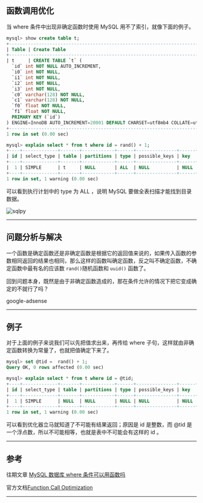 ## 函数调用优化
当 where 条件中出现非确定函数时使用 MySQL 用不了索引，就像下面的例子。
```sql
mysql> show create table t;                                                                      
+--------------------------------------------------------------------------------------------------------+
| Table | Create Table                                                                                                                                                                                                                                                                                                                                                      |
+--------------------------------------------------------------------------------------------------------+
| t     | CREATE TABLE `t` (
  `id` int NOT NULL AUTO_INCREMENT,
  `i0` int NOT NULL,
  `i1` int NOT NULL,
  `i2` int NOT NULL,
  `i3` int NOT NULL,
  `c0` varchar(128) NOT NULL,
  `c1` varchar(128) NOT NULL,
  `f0` float NOT NULL,
  `f1` float NOT NULL,
  PRIMARY KEY (`id`)
) ENGINE=InnoDB AUTO_INCREMENT=20001 DEFAULT CHARSET=utf8mb4 COLLATE=utf8mb4_0900_ai_ci |
+--------------------------------------------------------------------------------------------------------+
1 row in set (0.00 sec)

mysql> explain select * from t where id = rand() + 1;
+----+-------------+-------+------------+------+---------------+------+---------+------+-------+----------+-------------+
| id | select_type | table | partitions | type | possible_keys | key  | key_len | ref  | rows  | filtered | Extra       |
+----+-------------+-------+------------+------+---------------+------+---------+------+-------+----------+-------------+
|  1 | SIMPLE      | t     | NULL       | ALL  | NULL          | NULL | NULL    | NULL | 19966 |    10.00 | Using where |
+----+-------------+-------+------------+------+---------------+------+---------+------+-------+----------+-------------+
1 row in set, 1 warning (0.00 sec)
```
可以看到执行计划中的 type 为 ALL ，说明 MySQL 要做全表扫描才能找到目录数据。

![sqlpy](static/2020-22/sqlpy-0610-a.jpg)

---

## 问题分析与解决
一个函数是确定函数还是非确定函数是根据它的返回值来说的，如果传入函数的参数相同返回的结果也相同，那么这样的函数叫确定函数，反之叫不确定函数，不确定函数中最有名的应该数 `rand()`随机函数和 `uuid()` 函数了。 

回到问题本身，既然是由于非确定函数造成的，那在条件允许的情况下把它变成确定的不就行了吗？

google-adsense

---

## 例子
对于上面的例子来说我们可以先把值求出来，再传给 where 子句，这样就由非确定函数转换为常量了，也就把值确定下来了。
```sql
mysql> set @tid =  rand() + 1;
Query OK, 0 rows affected (0.00 sec)

mysql> explain select * from t where id = @tid;                                                  
+----+-------------+-------+------------+------+---------------+------+---------+------+------+----------+-----------------------------------------------------+
| id | select_type | table | partitions | type | possible_keys | key  | key_len | ref  | rows | filtered | Extra                                               |
+----+-------------+-------+------------+------+---------------+------+---------+------+------+----------+-----------------------------------------------------+
|  1 | SIMPLE      | NULL  | NULL       | NULL | NULL          | NULL | NULL    | NULL | NULL |     NULL | Impossible WHERE noticed after reading const tables |
+----+-------------+-------+------------+------+---------------+------+---------+------+------+----------+-----------------------------------------------------+
1 row in set, 1 warning (0.00 sec)
```
可以看到优化器立马就知道了不可能有结果返回；原因是 id 是整数，而 @tid 是一个浮点数，所以不可能相等，也就是表中不可能会有这样的 id 。


---


## 参考
往期文章 [MySQL 数据库 where 条件可以用函数吗](/blogs/162805673)

官方文档[Function Call Optimization](https://dev.mysql.com/doc/refman/8.0/en/function-optimization.html)

---